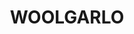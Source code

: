 ---
facts:
- Woolgarlo is a locality in the Riverina region of New South Wales, Australia.
- It is approximately 41 kilometres south west of Griffith.
- The area is primarily agricultural, with a focus on various crops including citrus.
- Woolgarlo is within the Murrumbidgee Council local government area.
- The name Woolgarlo was originally used for a pastoral run in the area.
- The nearest town with significant services is Yenda.
- The climate in Woolgarlo is generally dry and warm, typical of the Riverina.
- The landscape is relatively flat, forming part of the Murrumbidgee River floodplain.
- The region has a history of Aboriginal occupation prior to European settlement.
- The development of irrigation in the 20th century significantly impacted agriculture
  in the area.
historical_events: []
lastmod: '2025-04-12T10:15:04+00:00'
latitude: -34.862038
layout: suburb
longitude: 148.796477
notable_people: []
postcode: '2582'
state: NSW
title: WOOLGARLO
tourist_locations: []
url: /nsw/woolgarlo/
---